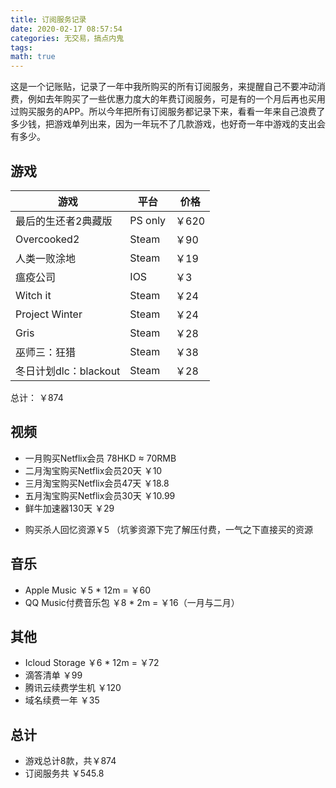 ```yaml
---
title: 订阅服务记录
date: 2020-02-17 08:57:54
categories: 无交易，搞点内鬼
tags:
math: true
---
```


这是一个记账贴，记录了一年中我所购买的所有订阅服务，来提醒自己不要冲动消费，例如去年购买了一些优惠力度大的年费订阅服务，可是有的一个月后再也买用过购买服务的APP。所以今年把所有订阅服务都记录下来，看看一年来自己浪费了多少钱，把游戏单列出来，因为一年玩不了几款游戏，也好奇一年中游戏的支出会有多少。

## 游戏

| 游戏                  | 平台    | 价格  |
| --------------------- | ------- | ----- |
| 最后的生还者2典藏版   | PS only | ￥620 |
| Overcooked2           | Steam   | ￥90  |
| 人类一败涂地          | Steam   | ￥19  |
| 瘟疫公司              | IOS     | ￥3   |
| Witch it              | Steam   | ￥24  |
| Project Winter        | Steam   | ￥24  |
| Gris                  | Steam   | ￥28  |
| 巫师三：狂猎          | Steam   | ￥38  |
| 冬日计划dlc：blackout | Steam   | ￥28  |
总计： ￥874

## 视频

+ 一月购买Netflix会员 78HKD $\approx$ 70RMB
+ 二月淘宝购买Netflix会员20天 ￥10
+ 三月淘宝购买Netflix会员47天 ￥18.8
+ 五月淘宝购买Netflix会员30天 ￥10.99
+ 鲜牛加速器130天 ￥29

<!-- more -->

+ 购买杀人回忆资源￥5 （坑爹资源下完了解压付费，一气之下直接买的资源

## 音乐

+ Apple Music ￥5 * 12m = ￥60
+ QQ Music付费音乐包 ￥8 * 2m = ￥16（一月与二月）

## 其他

+ Icloud Storage ￥6 * 12m = ￥72
+ 滴答清单 ￥99
+ 腾讯云续费学生机 ￥120
+ 域名续费一年 ￥35

## 总计

+ 游戏总计8款，共￥874
+ 订阅服务共 ￥545.8 